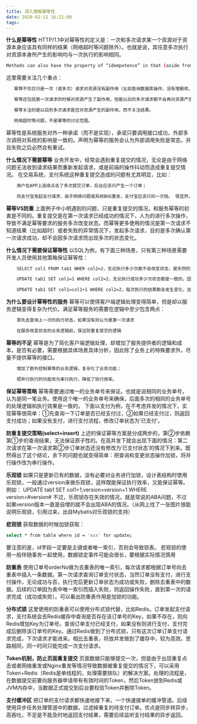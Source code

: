 ```yaml
---
title: 深入理解幂等性
date: 2020-02-11 16:21:00
tags:
---
```

**什么是幂等性**
HTTP/1.1中对幂等性的定义是：一次和多次请求某一个资源对于资源本身应该具有同样的结果（网络超时等问题除外）。也就是说，其任意多次执行对资源本身所产生的影响均与一次执行的影响相同。
 ```bash
 Methods can also have the property of “idempotence” in that (aside from error or expiration issues) the side-effects of N > 0 identical requests is the same as for a single request.
 ```
 这里需要关注几个重点：
  ```bash
     幂等不仅仅只是一次（或多次）请求对资源没有副作用（比如查询数据库操作，没有增删改，因此没有对数据库有任何影响）。
 
     幂等还包括第一次请求的时候对资源产生了副作用，但是以后的多次请求都不会再对资源产生副作用。
 
     幂等关注的是以后的多次请求是否对资源产生的副作用，而不关注结果。
 
     网络超时等问题，不是幂等的讨论范围。
   ```
 
 幂等性是系统服务对外一种承诺（而不是实现），承诺只要调用接口成功，外部多次调用对系统的影响是一致的。声明为幂等的服务会认为外部调用失败是常态，并且失败之后必然会有重试。
 
 **什么情况下需要幂等**
 业务开发中，经常会遇到重复提交的情况，无论是由于网络问题无法收到请求结果而重新发起请求，或是前端的操作抖动而造成重复提交情况。 在交易系统，支付系统这种重复提交造成的问题有尤其明显，比如：
 ```bash
     用户在APP上连续点击了多次提交订单，后台应该只产生一个订单；
 
     向支付宝发起支付请求，由于网络问题或系统BUG重发，支付宝应该只扣一次钱。 很显然，声明幂等的服务认为，外部调用者会存在多次调用的情况，为了防止外部多次调用对系统数据状态的发生多次改变，将服务设计成幂等。
 ```
**幂等VS防重**
上面例子中小明遇到的问题，只是重复提交的情况，和服务幂等的初衷是不同的。重复提交是在第一次请求已经成功的情况下，人为的进行多次操作，导致不满足幂等要求的服务多次改变状态。而幂等更多使用的情况是第一次请求不知道结果（比如超时）或者失败的异常情况下，发起多次请求，目的是多次确认第一次请求成功，却不会因多次请求而出现多次的状态变化。

**什么情况下需要保证幂等性**
以SQL为例，有下面三种场景，只有第三种场景需要开发人员使用其他策略保证幂等性：
```bash
    SELECT col1 FROM tab1 WHER col2=2，无论执行多少次都不会改变状态，是天然的幂等。

    UPDATE tab1 SET col1=1 WHERE col2=2，无论执行成功多少次状态都是一致的，因此也是幂等操作。

    UPDATE tab1 SET col1=col1+1 WHERE col2=2，每次执行的结果都会发生变化，这种不是幂等的。
 ```
**为什么要设计幂等性的服务**
幂等可以使得客户端逻辑处理变得简单，但是却以服务逻辑变得复杂为代价。满足幂等服务的需要在逻辑中至少包含两点：
```bash
    首先去查询上一次的执行状态，如果没有则认为是第一次请求

    在服务改变状态的业务逻辑前，保证防重复提交的逻辑
```

**幂等的不足**
幂等是为了简化客户端逻辑处理，却增加了服务提供者的逻辑和成本，是否有必要，需要根据具体场景具体分析，因此除了业务上的特殊要求外，尽量不提供幂等的接口。
```bash
    增加了额外控制幂等的业务逻辑，复杂化了业务功能；

    把并行执行的功能改为串行执行，降低了执行效率。
```
**保证幂等策略**
幂等需要通过唯一的业务单号来保证。也就是说相同的业务单号，认为是同一笔业务。使用这个唯一的业务单号来确保，后面多次的相同的业务单号的处理逻辑和执行效果是一致的。 下面以支付为例，在不考虑并发的情况下，实现幂等很简单：①先查询一下订单是否已经支付过，②如果已经支付过，则返回支付成功；如果没有支付，进行支付流程，修改订单状态为‘已支付’。

**防重复提交策略(select+insert)**
上述的保证幂等方案是分成两步的，第②步依赖第①步的查询结果，无法保证原子性的。在高并发下就会出现下面的情况：第二次请求在第一次请求第②步订单状态还没有修改为‘已支付状态’的情况下到来。既然得出了这个结论，余下的问题也就变得简单：把查询和变更状态操作加锁，将并行操作改为串行操作。

**乐观锁**
如果只是更新已有的数据，没有必要对业务进行加锁，设计表结构时使用乐观锁，一般通过version来做乐观锁，这样既能保证执行效率，又能保证幂等。例如： UPDATE tab1 SET col1=1,version=version+1 WHERE version=#version# 不过，乐观锁存在失效的情况，就是常说的ABA问题，不过如果version版本一直是自增的就不会出现ABA的情况。（从网上找了一张图片很能说明乐观锁，引用过来，出自Mybatis对乐观锁的支持） 

**悲观锁**
获取数据的时候加锁获取：
```bash
select * from table where id = 'xxx' for update;
```
要注意的是，id字段一定要是主键或者唯一索引，否则会导致锁表。
悲观锁的使用一般伴随事务一起使用，数据锁定事件可能会很长，要根据实际情况慎用

**防重表**
使用订单号orderNo做为去重表的唯一索引，每次请求都根据订单号向去重表中插入一条数据。第一次请求查询订单支付状态，当然订单没有支付，进行支付操作，无论成功与否，执行完后更新订单状态为成功或失败，删除去重表中的数据。后续的订单因为表中唯一索引而插入失败，则返回操作失败，直到第一次的请求完成（成功或失败）。可以看出防重表作用是加锁的功能。

**分布式锁**
这里使用的防重表可以使用分布式锁代替，比如Redis。订单发起支付请求，支付系统会去Redis缓存中查询是否存在该订单号的Key，如果不存在，则向Redis增加Key为订单号。查询订单支付已经支付，如果没有则进行支付，支付完成后删除该订单号的Key。通过Redis做到了分布式锁，只有这次订单订单支付请求完成，下次请求才能进来。相比去重表，将放并发做到了缓存中，较为高效。思路相同，同一时间只能完成一次支付请求。 

**Token机制，防止页面重复提交**
页面数据只能够提交一次，但是由于出现重复点击或者网络重发或Nginx重发等情况导致数据被重复提交的情况下，可以采用Token+Redis（Redis是单线程的，处理需要排队）的解决方案。处理的流程是，在数据提交前要向服务器申请带有有效时间的Token，然后Token放到Redis或JVM内存中，当数据正式提交到后台要校验Token并删除Token。 

**支付缓冲区**
把订单的支付请求都快速地接下来，一个快速接单的缓冲管道。后续使用异步任务处理管道中的数据，过滤掉重复的待支付订单。优点是同步转异步，高吞吐。不足是不能及时地返回支付结果，需要后续监听支付结果的异步返回。    
